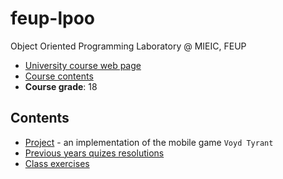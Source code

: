 # feup-lpoo
Object Oriented Programming Laboratory @ MIEIC, FEUP

- [University course web page](https://sigarra.up.pt/feup/pt/ucurr_geral.ficha_uc_view?pv_ocorrencia_id=436442)
- [Course contents](https://web.fe.up.pt/~arestivo/page/courses/2020/lpoo/)
- **Course grade**: 18

## Contents

- [Project](classes) - an implementation of the mobile game `Voyd Tyrant`
- [Previous years quizes resolutions](quizes)
- [Class exercises](tps)
